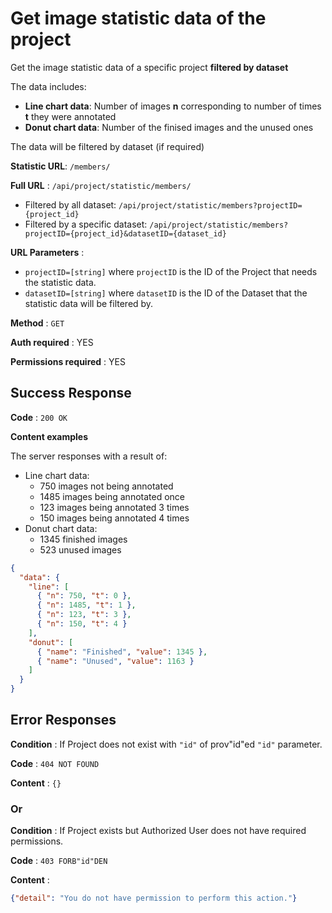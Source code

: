 # Get **image** statistic data of the project

Get the image statistic data of a specific project __filtered by dataset__

The data includes:
* __Line chart data__: Number of images **n** corresponding to number of times **t** they were annotated
* __Donut chart data__: Number of the finised images and the unused ones

The data will be filtered by dataset (if required)

**Statistic URL**: `/members/`

**Full URL** : `/api/project/statistic/members/`
* Filtered by all dataset: `/api/project/statistic/members?projectID={project_id}`
* Filtered by a specific dataset: `/api/project/statistic/members?projectID={project_id}&datasetID={dataset_id}`

**URL Parameters** : 
* `projectID=[string]` where `projectID` is the ID of the Project that needs the statistic data.
* `datasetID=[string]` where `datasetID` is the ID of the Dataset that the statistic data will be filtered by.

**Method** : `GET`

**Auth required** : YES

**Permissions required** : YES

## Success Response

**Code** : `200 OK`

**Content examples**

The server responses with a result of:
* Line chart data:
  * 750 images not being annotated
  * 1485 images being annotated once
  * 123 images being annotated 3 times
  * 150 images being annotated 4 times
* Donut chart data:
  * 1345 finished images
  * 523 unused images

```json
{
  "data": {
    "line": [
      { "n": 750, "t": 0 },
      { "n": 1485, "t": 1 },
      { "n": 123, "t": 3 },
      { "n": 150, "t": 4 }
    ],
    "donut": [
      { "name": "Finished", "value": 1345 },
      { "name": "Unused", "value": 1163 }
    ]
  }
}
```

## Error Responses

**Condition** : If Project does not exist with `"id"` of prov"id"ed `"id"` parameter.

**Code** : `404 NOT FOUND`

**Content** : `{}`

### Or

**Condition** : If Project exists but Authorized User does not have required
permissions.

**Code** : `403 FORB"id"DEN`

**Content** :

```json
{"detail": "You do not have permission to perform this action."}
```
